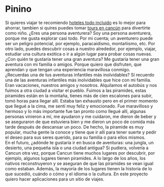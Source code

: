 # Pinino
Si quieres viajar te recomiendo <a href="https://www.cancunwonders.com/">hoteles todo incluido</a> es lo mejor para ahorrar, tambien si quires puedes tomar <a href="https://www.cancunwonders.com/tours-en-cancun">tours en cancún</a> para divertirte como niño.
¿Eres una persona aventurera? Soy una persona aventurera, porque me gusta explorar casi todo. 
Por mi cuenta; un aventurero puede ser un peligro potencial, por ejemplo, paracaidismo, montañismo, etc. 
Por otro lado, puedes descubrir cosas a nuestro alrededor, por ejemplo, viajar, estudiar una cultura exótica o ir a algún lugar para probar cosas nuevas. 
¿Con quién te gustaría tener una gran aventura? Me gustaría tener una gran aventura con mi familia o amigos. 
Porque quiero que disfruten, que aprendan y que tengan una experiencia maravillosa conmigo.  
¿Recuerdas una de tus aventuras infantiles más inolvidables? Sí recuerdo una de las aventuras infantiles más inolvidables que hice con mi familia. 
Eran vacaciones, nuestros amigos y nosotros. 
Alquilamos el autobús y nos fuimos a otra ciudad a visitar el pueblo. 
Fuimos a las piramides, estas piramides están en la montaña, tienes más de cien escalones para subir, tomó horas para llegar allí. 
Estaba tan exhausto pero en el primer momento que llegué a la cima, me sentí muy feliz y emocionado. 
Fue maravilloso y hermoso y lo más importante fue tan pronto como llegué allí, algunas personas vinieron a mí, me ayudaron y me cuidaron, me dieron de beber y se aseguraron de que estuviera bien y me dieron un poco de comida más tarde después de descansar un poco. 
De hecho, la piramide es muy popular, mucha gente la conoce y tiene que ir allí para tener suerte y pedir el deseo para sus seres querido, para su familia o para ellos mismos.  
En el futuro, ¿adónde te gustaría ir en busca de aventuras: una jungla, un desierto, una pequeña isla o una ciudad antigua? Si pudiera, volvería a Cancun otra vez, porque Cancun tiene muchos lugares por descubrir, por ejemplo, algunos lugares tienen piramides. 
A lo largo de los años, los nativos reconstruyeron y se aseguran de que las piramides se vean igual como estaban. 
Además, la mayoría de los lugares tienen la historia de lo que sucedió, cuándo o cómo y el idioma o la cultura.
En este proyecto quiero hacer aplicaciones para un sitio de viajes.
